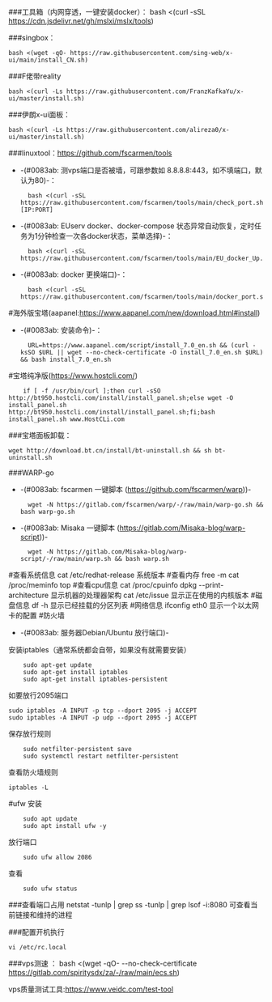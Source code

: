 ###工具箱（内网穿透，一键安装docker）：
        bash <(curl -sSL https://cdn.jsdelivr.net/gh/mslxi/mslx/tools)

###singbox：

    bash <(wget -qO- https://raw.githubusercontent.com/sing-web/x-ui/main/install_CN.sh)
###F佬带reality

    bash <(curl -Ls https://raw.githubusercontent.com/FranzKafkaYu/x-ui/master/install.sh)

###伊朗x-ui面板：

    bash <(curl -Ls https://raw.githubusercontent.com/alireza0/x-ui/master/install.sh)
###linuxtool：https://github.com/fscarmen/tools


* -(#0083ab: 测vps端口是否被墙，可跟参数如 8.8.8.8:443，如不填端口，默认为80)-：

        bash <(curl -sSL https://raw.githubusercontent.com/fscarmen/tools/main/check_port.sh) [IP:PORT]


* -(#0083ab:  EUserv docker、docker-compose 状态异常自动恢复，定时任务为1分钟检查一次各docker状态，菜单选择)-：

        bash <(curl -sSL https://raw.githubusercontent.com/fscarmen/tools/main/EU_docker_Up.sh)

* -(#0083ab:  docker 更换端口)-：

        bash <(curl -sSL https://raw.githubusercontent.com/fscarmen/tools/main/docker_port.sh)



#海外版宝塔(aapanel:https://www.aapanel.com/new/download.html#install)


* -(#0083ab: 安装命令)-：

        URL=https://www.aapanel.com/script/install_7.0_en.sh && (curl -ksSO $URL || wget --no-check-certificate -O install_7.0_en.sh $URL) && bash install_7.0_en.sh

#宝塔纯净版(https://www.hostcli.com/)


        if [ -f /usr/bin/curl ];then curl -sSO http://bt950.hostcli.com/install/install_panel.sh;else wget -O install_panel.sh http://bt950.hostcli.com/install/install_panel.sh;fi;bash install_panel.sh www.HostCLi.com


###宝塔面板卸载：


    wget http://download.bt.cn/install/bt-uninstall.sh && sh bt-uninstall.sh
###WARP-go

* -(#0083ab: fscarmen 一键脚本 (https://github.com/fscarmen/warp))-

        wget -N https://gitlab.com/fscarmen/warp/-/raw/main/warp-go.sh && bash warp-go.sh


* -(#0083ab: Misaka 一键脚本 (https://gitlab.com/Misaka-blog/warp-script))-
    
        wget -N https://gitlab.com/Misaka-blog/warp-script/-/raw/main/warp.sh && bash warp.sh



#查看系统信息
        cat /etc/redhat-release   系统版本
#查看内存
   free -m
   cat /proc/meminfo
   top
#查看cpu信息
   cat /proc/cpuinfo
   dpkg --print-architecture 显示机器的处理器架构
   cat /etc/issue  显示正在使用的内核版本 
#磁盘信息
   df -h 显示已经挂载的分区列表 
#网络信息
  ifconfig eth0 显示一个以太网卡的配置 
#防火墙
* -(#0083ab: 服务器Debian/Ubuntu  放行端口)-

安装iptables（通常系统都会自带，如果没有就需要安装）

        sudo apt-get update
        sudo apt-get install iptables
        sudo apt-get install iptables-persistent

如要放行2095端口

    sudo iptables -A INPUT -p tcp --dport 2095 -j ACCEPT
    sudo iptables -A INPUT -p udp --dport 2095 -j ACCEPT
保存放行规则

        sudo netfilter-persistent save
        sudo systemctl restart netfilter-persistent

查看防火墙规则

    iptables -L

#ufw
安装
        
        sudo apt update
        sudo apt install ufw -y
放行端口

        sudo ufw allow 2086
查看

        sudo ufw status


###查看端口占用
netstat -tunlp | grep
ss -tunlp | grep
lsof -i:8080  可查看当前链接和维持的进程

###配置开机执行
  
    vi /etc/rc.local

###vps测速 ：
    bash <(wget -qO- --no-check-certificate https://gitlab.com/spiritysdx/za/-/raw/main/ecs.sh)


vps质量测试工具:https://www.veidc.com/test-tool